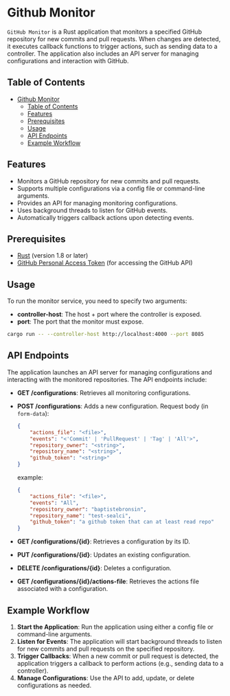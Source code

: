 # Github Monitor

`GitHub Monitor` is a Rust application that monitors a specified GitHub repository for new commits and pull requests. When changes are detected, it executes callback functions to trigger actions, such as sending data to a controller. The application also includes an API server for managing configurations and interaction with GitHub.

## Table of Contents
- [Github Monitor](#github-monitor)
  - [Table of Contents](#table-of-contents)
  - [Features](#features)
  - [Prerequisites](#prerequisites)
  - [Usage](#usage)
  - [API Endpoints](#api-endpoints)
  - [Example Workflow](#example-workflow)

## Features
- Monitors a GitHub repository for new commits and pull requests.
- Supports multiple configurations via a config file or command-line arguments.
- Provides an API for managing monitoring configurations.
- Uses background threads to listen for GitHub events.
- Automatically triggers callback actions upon detecting events.

## Prerequisites
- [Rust](https://www.rust-lang.org/) (version 1.8 or later)
- [GitHub Personal Access Token](https://github.com/settings/tokens) (for accessing the GitHub API)

## Usage

To run the monitor service, you need to specify two arguments:
- **controller-host**: The host + port where the controller is exposed.
- **port**: The port that the monitor must expose.

```bash
cargo run -- --controller-host http://localhost:4000 --port 8085
```

## API Endpoints
The application launches an API server for managing configurations and interacting with the monitored repositories. The API endpoints include:

- **GET /configurations**: Retrieves all monitoring configurations.
- **POST /configurations**: Adds a new configuration.
    Request body (in `form-data`):
    ```json
    {
        "actions_file": "<file>",
        "events": "<'Commit' | 'PullRequest' | 'Tag' | 'All'>",
        "repository_owner": "<string>",
        "repository_name": "<string>",
        "github_token": "<string>"
    }
    ```

    example:
    ```json
    {
        "actions_file": "<file>",
        "events": "All",
        "repository_owner": "baptistebronsin",
        "repository_name": "test-sealci",
        "github_token": "a github token that can at least read repo"
    }
    ```
- **GET /configurations/{id}**: Retrieves a configuration by its ID.
- **PUT /configurations/{id}**: Updates an existing configuration.
- **DELETE /configurations/{id}**: Deletes a configuration.
- **GET /configurations/{id}/actions-file**: Retrieves the actions file associated with a configuration.

## Example Workflow
1. **Start the Application**: Run the application using either a config file or command-line arguments.
2. **Listen for Events**: The application will start background threads to listen for new commits and pull requests on the specified repository.
3. **Trigger Callbacks**: When a new commit or pull request is detected, the application triggers a callback to perform actions (e.g., sending data to a controller).
4. **Manage Configurations**: Use the API to add, update, or delete configurations as needed.
